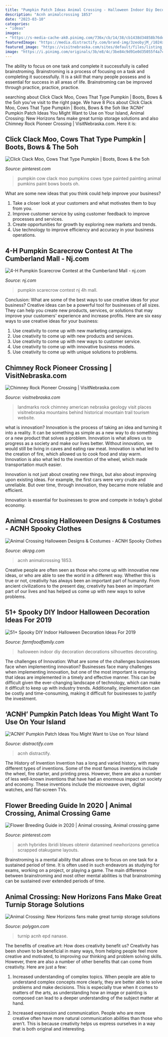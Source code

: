 ```yaml
---
title: "Pumpkin Patch Ideas Animal Crossing - Halloween Indoor Diy Decoration Decorations Silhouettes Decorating"
description: "Acnh animalcrossing 1853"
date: "2023-03-10"
categories:
- "ideas"
images:
- "https://s-media-cache-ak0.pinimg.com/736x/cb/14/38/cb1438d34858b76ddca03549de5837a5.jpg"
featuredImage: "https://media.distractify.com/brand-img/3zeobyjM_/1024x536/acnh-pumpkin-patch-ideas-1601665523745.jpg"
featured_image: "https://visitnebraska.com/sites/default/files/listing_images/profile/335/ChimneyRockView_910_05jpg1488323244.jpg"
image: "https://i.pinimg.com/originals/3b/e8/4c/3be84c9d91e0d35055f4a7c00816f778.jpg"
---
```



The ability to focus on one task and complete it successfully is called brainstroming. Brainstroming is a process of focusing on a task and completing it successfully. It is a skill that many people possess and is essential for success in all areas of life. Brainstroming can be improved through practice, practice, practice.

	

		
searching about Click Clack Moo, Cows That Type Pumpkin | Boots, Bows &amp; the 5oh you've visit to the right page. We have 8 Pics about Click Clack Moo, Cows That Type Pumpkin | Boots, Bows &amp; the 5oh like ‘ACNH’ Pumpkin Patch Ideas You Might Want to Use on Your Island, Animal Crossing: New Horizons fans make great turnip storage solutions and also Chimney Rock Pioneer Crossing | VisitNebraska.com. Here it is:
		
    
## Click Clack Moo, Cows That Type Pumpkin | Boots, Bows &amp; The 5oh

<img loading=lazy src="https://s-media-cache-ak0.pinimg.com/736x/cb/14/38/cb1438d34858b76ddca03549de5837a5.jpg" onerror="this.onerror=null;this.src='https://tse2.mm.bing.net/th?id=OIP.qiO7v0hbn9NfMr5warMZ3AHaFj&amp;pid=15.1';" alt="Click Clack Moo, Cows That Type Pumpkin | Boots, Bows &amp; the 5oh">

_Source: pinterest.com_

>pumpkin cow clack moo pumpkins cows type painted painting animal pumkins paint bows boots oh. 

	

What are some new ideas that you think could help improve your business?
1. Take a closer look at your customers and what motivates them to buy from you.
2. Improve customer service by using customer feedback to improve processes and services.
3. Create opportunities for growth by exploring new markets and trends. 
4. Use technology to improve efficiency and accuracy in your business operations.

    
## 4-H Pumpkin Scarecrow Contest At The Cumberland Mall - Nj.com

<img loading=lazy src="https://www.nj.com/resizer/URm2U07nsWbiclJ2XR3E7MJbIwc=/1280x0/smart/advancelocal-adapter-image-uploads.s3.amazonaws.com/image.nj.com/home/njo-media/width2048/img/south-jersey-towns/photo/2014-4h-pumpkin-contestjpg-6ed34c5aaa259fdc.jpg" onerror="this.onerror=null;this.src='https://tse4.mm.bing.net/th?id=OIP.wJWYz-bGLeQCCvHPs2IdQQHaFF&amp;pid=15.1';" alt="4-H Pumpkin Scarecrow Contest at the Cumberland Mall - nj.com">

_Source: nj.com_

>pumpkin scarecrow contest nj 4h mall. 

	

Conclusion: What are some of the best ways to use creative ideas for your business?
Creative ideas can be a powerful tool for businesses of all sizes. They can help you create new products, services, or solutions that may improve your customers' experience and increase profits. Here are six easy ways to use creative ideas for your business: 
1. Use creativity to come up with new marketing campaigns.
2. Use creativity to come up with new products and services.
3. Use creativity to come up with new ways to customer service.
4. Use creativity to come up with innovative business models.
5. Use creativity to come up with unique solutions to problems.

    
## Chimney Rock Pioneer Crossing | VisitNebraska.com

<img loading=lazy src="https://visitnebraska.com/sites/default/files/listing_images/profile/335/ChimneyRockView_910_05jpg1488323244.jpg" onerror="this.onerror=null;this.src='https://tse3.mm.bing.net/th?id=OIP.ul_xaAy8vqLBrAqDrgQo2wHaE6&amp;pid=15.1';" alt="Chimney Rock Pioneer Crossing | VisitNebraska.com">

_Source: visitnebraska.com_

>landmarks rock chimney american nebraska geology visit places visitnebraska mountains behind historical mountain trail tourism website. 

	

what is innovation?
Innovation is the process of taking an idea and turning it into a reality. It can be something as simple as a new way to do something or a new product that solves a problem. Innovation is what allows us to progress as a society and make our lives better.
Without innovation, we would still be living in caves and eating raw meat. Innovation is what led to the creation of fire, which allowed us to cook food and stay warm. Innovation is also what led to the invention of the wheel, which made transportation much easier.

Innovation is not just about creating new things, but also about improving upon existing ideas. For example, the first cars were very crude and unreliable. But over time, through innovation, they became more reliable and efficient.

Innovation is essential for businesses to grow and compete in today’s global economy.

    
## Animal Crossing Halloween Designs &amp; Costumes - ACNH Spooky Clothes

<img loading=lazy src="https://www.akrpg.com/upload/20200914/6373570794963606212678368.png" onerror="this.onerror=null;this.src='https://tse3.mm.bing.net/th?id=OIP.6Gt3YlTwna0YCgjC4DcUDgHaEK&amp;pid=15.1';" alt="Animal Crossing Halloween Designs &amp; Costumes - ACNH Spooky Clothes">

_Source: akrpg.com_

>acnh animalcrossing 1853. 

	

Creative people are often seen as those who come up with innovative new ideas, or who are able to see the world in a different way. Whether this is true or not, creativity has always been an important part of humanity. From ancient civilizations to the present day, creativity has been an important part of our lives and has helped us come up with new ways to solve problems.

    
## 51+ Spooky DIY Indoor Halloween Decoration Ideas For 2019

<img loading=lazy src="https://i0.wp.com/farmfoodfamily.com/wp-content/uploads/2018/08/48-indoor-halloween-decorations-ideas-farmfoodfamily.com_.jpg?resize=960%2C1200&amp;ssl=1" onerror="this.onerror=null;this.src='https://tse3.mm.bing.net/th?id=OIP.GC9_4CQgoEUWQTwzwAUTRAHaJQ&amp;pid=15.1';" alt="51+ Spooky DIY Indoor Halloween Decoration Ideas For 2019">

_Source: farmfoodfamily.com_

>halloween indoor diy decoration decorations silhouettes decorating. 

	

The challenges of Innovation: What are some of the challenges businesses face when implementing innovation?
Businesses face many challenges when implementing innovation, but one of the most important is ensuring that ideas are implemented in a timely and effective manner. This can be difficult given the ever-changing landscape of technology, which can make it difficult to keep up with industry trends. Additionally, implementation can be costly and time-consuming, making it difficult for businesses to justify the investment.

    
## ‘ACNH’ Pumpkin Patch Ideas You Might Want To Use On Your Island

<img loading=lazy src="https://media.distractify.com/brand-img/3zeobyjM_/1024x536/acnh-pumpkin-patch-ideas-1601665523745.jpg" onerror="this.onerror=null;this.src='https://tse4.mm.bing.net/th?id=OIP.A7k4TYKyaSSpyNBXZQV95wHaD4&amp;pid=15.1';" alt="‘ACNH’ Pumpkin Patch Ideas You Might Want to Use on Your Island">

_Source: distractify.com_

>acnh distractify. 

	

The History of Invention
Invention has a long and varied history, with many different types of inventions. Some of the most famous inventions include the wheel, fire starter, and printing press. However, there are also a number of less well-known inventions that have had an enormous impact on society and economy. These inventions include the microwave oven, digital watches, and flat-screen TVs.

    
## Flower Breeding Guide In 2020 | Animal Crossing, Animal Crossing Game

<img loading=lazy src="https://i.pinimg.com/originals/3b/e8/4c/3be84c9d91e0d35055f4a7c00816f778.jpg" onerror="this.onerror=null;this.src='https://tse4.mm.bing.net/th?id=OIP.8KTra73VttHXYtjWa9t2agHaLO&amp;pid=15.1';" alt="Flower Breeding Guide in 2020 | Animal crossing, Animal crossing game">

_Source: pinterest.com_

>acnh hybrides ibridi bleues obtenir datamined newhorizons genetica scrapped otakugame layouts. 

	

Brainstroming is a mental ability that allows one to focus on one task for a sustained period of time. It is often used in such endeavors as studying for exams, working on a project, or playing a game. The main difference between brainstroming and most other mental abilities is that brainstroming can be sustained over extended periods of time.

    
## Animal Crossing: New Horizons Fans Make Great Turnip Storage Solutions

<img loading=lazy src="https://cdn.vox-cdn.com/thumbor/rw-XbRSctISJbyH9_uUExYCu_s8=/0x0:1800x1013/1200x800/filters:focal(743x435:1031x723)/cdn.vox-cdn.com/uploads/chorus_image/image/66609107/turnip.0.jpg" onerror="this.onerror=null;this.src='https://tse3.mm.bing.net/th?id=OIP.LXcb9mig3ZeC7nzK33jrVwHaE8&amp;pid=15.1';" alt="Animal Crossing: New Horizons fans make great turnip storage solutions">

_Source: polygon.com_

>turnip acnh epd nanase. 

	

The benefits of creative art: How does creativity benefit us?
Creativity has been shown to be beneficial in many ways, from helping people feel more creative and motivated, to improving our thinking and problem solving skills. However, there are also a number of other benefits that can come from creativity. Here are just a few: 
1. Increased understanding of complex topics. When people are able to understand complex concepts more clearly, they are better able to solve problems and make decisions. This is especially true when it comes to matters of the arts, as understanding how an image or painting is composed can lead to a deeper understanding of the subject matter at hand. 

2. Increased expression and communication. People who are more creative often have more natural communication abilities than those who aren’t. This is because creativity helps us express ourselves in a way that is both original and interesting.

